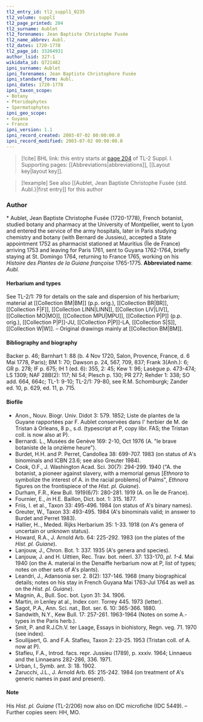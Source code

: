 ```yaml
---
tl2_entry_id: tl2_suppl1_0235
tl2_volume: suppl1
tl2_page_printed: 204
tl2_surname: Aublet
tl2_forenames: Jean Baptiste Christophe Fusée
tl2_name_abbrev: Aubl.
tl2_dates: 1720-1778
tl2_page_id: 33264931
author_lsid: 327-1
wikidata_id: Q721482
ipni_surname: Aublet
ipni_forenames: Jean Baptiste Christophore Fusée
ipni_standard_form: Aubl.
ipni_dates: 1720-1778
ipni_taxon_scope: 
- Botany
- Pteridophytes
- Spermatophytes
ipni_geo_scope: 
- Guyana
- France
ipni_version: 1.1
ipni_record_created: 2003-07-02 00:00:00.0
ipni_record_modified: 2003-07-02 00:00:00.0
---
```



> [!cite] BHL link: this entry starts at [page 204](https://www.biodiversitylibrary.org/page/33264931) of TL-2 Suppl. I.
> Supporting pages: [[Abbreviations|abbreviations]], [[Layout key|layout key]].

> [!example] See also [[Aublet, Jean Baptiste Christophe Fusée {std. Aubl.}|first entry]] for this author

### Author

\* Aublet, Jean Baptiste Christophe Fusée (1720-1778), French botanist, studied botany and pharmacy at the University of Montpellier, went to Lyon and entered the service of the army hospitals, later in Paris studying chemistry and botany (with Bernard de Jussieu), accepted a State appointment 1752 as pharmacist stationed at Mauritius (Île de France) arriving 1753 and leaving for Paris 1761, sent to Guyana 1762-1764, briefly staying at St. Domingo 1764, returning to France 1765, working on his *Histoire des Plantes de la Guiane françoise* 1765-1775. 
**Abbreviated name**: *Aubl.*

#### Herbarium and types

See TL-2/1: 79 for details on the sale and dispersion of his herbarium; material at [[Collection BM|BM]] (p.p. orig.), [[Collection BR|BR]], [[Collection F|F]], [[Collection LINN|LINN]], [[Collection LIV|LIV]], [[Collection MO|MO]], [[Collection MPU|MPU]], [[Collection P|P]] (p.p. orig.), [[Collection P|P]]-JU, [[Collection P|P]]-LA, [[Collection S|S]], [[Collection W|W]]. – Original drawings mainly at [[Collection BM|BM]].

#### Bibliography and biography

Backer p. 46; Barnhart 1: 88 (b. 4 Nov 1720, Salon, Provence, France, d. 6 Mai 1778, Paris); BM 1: 70; Dawson p. 24, 567, 709, 837; Frank 3(Anh.): 6; GR p. 278; IF p. 675; IH 1 (ed. 6): 355, 2: 45; Kew 1: 96; Lasègue p. 473-474; LS 1309; NAF 28B(2): 117; NI 54; Plesch p. 130; PR 277; Rehder 1: 338; SO add. 664, 664c; TL-1: 9-10; TL-2/1: 79-80, see R.M. Schomburgk; Zander ed. 10, p. 629, ed. 11, p. 715.

#### Biofile

- Anon., Nouv. Biogr. Univ. Didot 3: 579. 1852; Liste de plantes de la Guyane rapportées par F. Aublet conservées dans l' herbier de M. de Tristan à Orleans, 8 p., s.d. (typescript at P, copy libr. FAS; the Tristan coll. is now also at P).
- Bernardi. L., Musées de Genève 169: 2-10, Oct 1976 (A. "le brave botaniste de la onzième heure").
- Burdet, H.H. and P. Perret, Candollea 38: 699-707. 1983 (on status of A's binominals and ICBN 23.6; see also Greuter 1984).
- Cook, O.F., J. Washington Acad. Sci. 30(7): 294-299. 1940 ("A. the botanist, a pioneer against slavery, with a memorial genus \[*Ethnora* to symbolize the interest of A. in the racial problems\] of Palms", *Ethnora* figures on the frontispiece of the *Hist. pl. Guiane*).
- Durham, F.R., Kew Bull. 1919(6/7): 280-281. 1919 (A. on Île de France).
- Fournier, E., *in* H.E. Baillon, Dict. bot. 1: 315. 1877.
- Friis, I. et al., Taxon 33: 495-496. 1984 (on status of A's binary names).
- Greuter, W., Taxon 33: 493-495. 1984 (A's binominals valid; in answer to Burdet and Perret 1983).
- Hallier, H.., Meded. Rijks Herbarium 35: 1-33. 1918 (on A's genera of uncertain or unknown status).
- Howard, R.A., J. Arnold Arb. 64: 225-292. 1983 (on the plates of the *Hist. pl. Guiane*).
- Lanjouw, J., Chron. Bot. 1: 337. 1935 (A's genera and species).
- Lanjouw, J. and H. Uittien, Rec. Trav. bot. néerl. 37: 133-170, *pl. 1-4.* Mai 1940 (on the A. material in the Denaiffe herbarium now at P, list of types; notes on other sets of A's plants).
- Leandri, J., Adansonia ser. 2. 8(2): 137-146. 1968 (many biographical details; notes on his stay in French Guyana Mai 1763-Jul 1764 as well as on the *Hist. pl. Guiane*).
- Magnin, A., Bull. Soc. bot. Lyon 31: 34. 1906.
- Martin, *in* Lenley at al., Index corr. Torrey 445. 1973 (letter).
- Sagot, P.A., Ann. Sci. nat., Bot. ser. 6. 10: 365-366. 1880.
- Sandwith, N.Y., Kew Bull. 17: 257-261. 1963-1964 (Notes on some A.-types in the Paris herb.).
- Smit, P. and R.J.Ch.V. ter Laage, Essays in biohistory, Regn. veg. 71. 1970 (see index).
- Souilijaert, G. and F.A. Stafleu, Taxon 2: 23-25. 1953 (Tristan coll. of A. now at P).
- Stafleu, F.A., Introd. facs. repr. Jussieu (1789), p. xxxiv. 1964; Linnaeus and the Linnaeans 282-286, 336. 1971.
- Urban, I., Symb. ant. 3: 18. 1902.
- Zarucchi, J.L., J. Arnold Arb. 65: 215-242. 1984 (on treatment of A's generic names in past and present).

#### Note

His *Hist. pl. Guiane* (TL-2/206) now also on IDC microfiche (IDC 5449). – Further copies seen: HH, MO.

